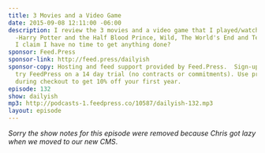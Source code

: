 ```yaml
---
title: 3 Movies and a Video Game
date: 2015-09-08 12:11:00 -06:00
description: I review the 3 movies and a video game that I played/watched this weekend
  -Harry Potter and the Half Blood Prince, Wild, The World's End and Terraria. And
  I claim I have no time to get anything done?
sponsor: Feed.Press
sponsor-link: http://feed.press/dailyish
sponsor-copy: Hosting and feed support provided by Feed.Press.  Sign-up today and
  try FeedPress on a 14 day trial (no contracts or commitments). Use promo code "dailyish"
  during checkout to get 10% off your first year.
episode: 132
show: dailyish
mp3: http://podcasts-1.feedpress.co/10587/dailyish-132.mp3
layout: episode
---
```


<em>Sorry the show notes for this episode were removed because Chris got lazy when we moved to our new CMS</em>.
